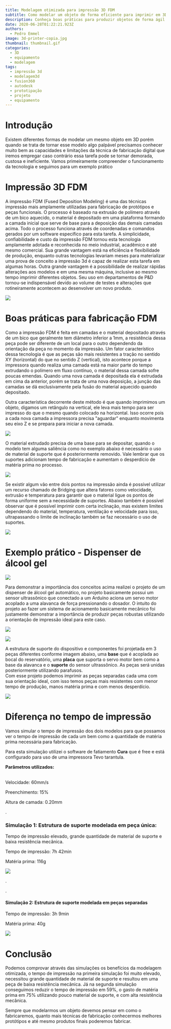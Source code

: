 ```yaml
---
title: Modelagem otimizada para impressão 3D FDM
subtitle: Como modelar um objeto de forma eficiente para imprimir em 3D?
description: Conheça boas práticas para produzir objetos de forma ágil e resistente
date: 2020-06-28T01:22:21.923Z
authors:
  - Pedro Emmel
image: 3d-printer-copia.jpg
thumbnail: thumbnail.gif
categories:
  - 3D
  - equipamento
  - modelagem
tags:
  - impressão 3d
  - modelagem3d
  - fusion360
  - autodesk
  - prototipação
  - projeto
  - equipamento
---
```

# Introdução

Existem diferentes formas de modelar um mesmo objeto em 3D porém quando se trata de tornar esse modelo algo palpável precisamos conhecer muito bem as capacidades e limitações da técnica de fabricação digital que iremos empregar caso contrário essa tarefa pode se tornar demorada, custosa e ineficiente.  Vamos primeiramente compreender o funcionamento da tecnologia e seguimos para um exemplo prático

# Impressão 3D FDM

A impressão FDM (Fused Deposition Modeling) é uma das técnicas impressão mais amplamente utilizadas para fabricação de protótipos e peças funcionais. O processo é baseado na extrusão de polímero através de um bico aquecido, o material é depositado em uma plataforma formando a camada inicial que serve de base para a deposição das demais camadas acima. Todo o processo funciona através de coordenadas e comandos gerados por um software específico para esta tarefa. A simplicidade, confiabilidade e custo da impressão FDM tornou esta tecnologia amplamente adotada e reconhecida no meio industrial, acadêmico e até mesmo comercial.  Sua grande vantagem está na eficiência e flexibilidade de produção, enquanto outras tecnologias levariam meses para materializar uma prova de conceito a impressão 3d é capaz de realizar esta tarefa em algumas horas. Outra grande vantagem é a possibilidade de realizar rápidas alterações aos modelos e em uma mesma máquina, inclusive ao mesmo tempo imprimir diferentes objetos. Seu uso em departamentos de P&D tornou-se indispensável devido ao volume de testes e alterações que rotineiramente acontecem ao desenvolver um novo produto.

![](c2c56986e5242fca-3d-printing-a-look-at-four-types-of-additive-manufacturing.gif)

# Boas práticas para fabricação FDM

Como a impressão FDM é feita em camadas e o material depositado através de um bico que geralmente tem diâmetro inferior a 1mm, a resistência dessa peça pode ser diferente de um local para o outro dependendo da orientação da peça no momento da impressão. Um fator característico dessa tecnologia é que as peças são mais resistentes a tração no sentido XY (horizontal) do que no sentido Z (vertical), isto acontece porque a impressora quando realiza uma camada está na maior parte do tempo extrudando o polímero em fluxo contínuo, o material dessa camada sofre poucas emendas. Quando uma nova camada é depositada ela é extrudada em cima da anterior, porém se trata de uma nova deposição, a junção das camadas se dá exclusivamente pela fusão do material aquecido quando depositado. 

Outra característica decorrente deste método é que quando imprimimos um objeto, digamos um retângulo na vertical, ele leva mais tempo para ser impresso do que o mesmo quando colocado na horizontal. Isso ocorre pois a cada nova camada a impressora precisa "aguardar" enquanto movimenta seu eixo Z e se prepara para iniciar a nova camada.

![](3d-printing-timeline-header.gif)

O material extrudado precisa de uma base para se depositar, quando o modelo tem alguma saliência como no exemplo abaixo é necessário o uso de material de suporte que é posteriormente removido. Vale lembrar que os suportes adicionam tempo de fabricação e aumentam o desperdício de matéria prima no processo.

![](sparkyface5-pinky.gif)

  Se existir algum vão entre dois pontos na impressão ainda é possível utilizar um recurso chamado de Bridging que altera fatores como velocidade, extrusão e temperatura para garantir que o material ligue os pontos de forma uniforme sem a necessidade de suportes. Abaixo também é possível observar que é possível imprimir com certa inclinação, mas existem limites dependendo do material, temperatura, ventilação e velocidade para isso, ultrapassando o limite de inclinação também se faz necessário o uso de suportes.

![](overhangs_bridges.jpg)

# Exemplo prático - Dispenser de álcool gel

![](reservatório-álcool-gel-v3-copia.png)

Para demonstrar a importância dos conceitos acima realizei o projeto de um dispenser de álcool gel automático, no projeto basicamente possui um sensor ultrassônico que conectado a um Arduíno  aciona um servo motor acoplado a uma alavanca de força pressionando o dosador. O intuito do projeto ao fazer um sistema de acionamento basicamente mecânico foi justamente demonstrar a importância de produzir peças robustas utilizando a orientação de impressão ideal para este caso.  

![](exploded-view-geral3.gif)

![](mecanismo2.gif)

A estrutura de suporte do dispositivo e componentes foi projetada em 3 peças diferentes conforme imagem abaixo, uma **base** que é acoplada ao bocal do reservatório, uma **placa** que suporta o servo motor bem como a base da alavanca e o **suporte** do sensor ultrassônico. As peças será unidas posteriormente utilizando parafusos.\
Com esse projeto podemos imprimir as peças separadas cada uma com sua orientação ideal, com isso temos peças mais resistentes com menor tempo de produção, manos matéria prima e com menos desperdício. 

![](explosão-suportes.gif.gif)

# Diferença no tempo de impressão

Vamos simular o tempo de impressão dos dois modelos para que possamos ver o tempo de impressão de cada um bem como a quantidade de matéria prima necessária para fabricação. 

Para esta simulação utilizei o software de fatiamento **Cura** que é free e está configurado para uso de uma impressora Tevo tarantula.

**Parâmetros utilizados:**

\
Velocidade: 60mm/s

Preenchimento: 15%

Altura de camada: 0.20mm

.

### Simulação 1: Estrutura de suporte modelada em peça única:

Tempo de impressão elevado, grande quantidade de material de suporte e baixa resistência mecânica.

Tempo de impressão: 7h 42min

Matéria prima: 116g 

![](slicing-1.gif)

.

.

#### Simulação 2: Estrutura de suporte modelada em peças separadas

Tempo de impressão: 3h 9min

Matéria prima: 40g 

![](slicing3.1.gif)

# Conclusão

Podemos comprovar através das simulações os benefícios da modelagem otimizada, o tempo de impressão na primeira simulação foi muito elevado, necessitou grande quantidade de material de suporte e resultou em uma peça de baixa resistência mecânica. Já na segunda simulação conseguimos reduzir o tempo de impressão em 59%, o gasto de matéria prima em 75% utilizando pouco material de suporte, e com alta resistência mecânica. 

Sempre que modelarmos um objeto devemos pensar em como o fabricaremos, quanto mais técnicas de fabricação conhecermos melhores protótipos e até mesmo produtos finais poderemos fabricar.